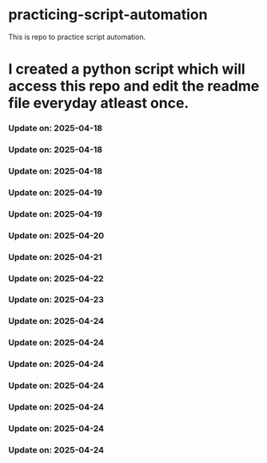 # practicing-script-automation
This is repo to practice script automation.
# I created a python script which will access this repo and edit the readme file everyday atleast once.

### Update on: 2025-04-18

### Update on: 2025-04-18
### Update on: 2025-04-18

### Update on: 2025-04-19
### Update on: 2025-04-19
### Update on: 2025-04-20
### Update on: 2025-04-21
### Update on: 2025-04-22
### Update on: 2025-04-23
### Update on: 2025-04-24
### Update on: 2025-04-24
### Update on: 2025-04-24
### Update on: 2025-04-24
### Update on: 2025-04-24
### Update on: 2025-04-24
### Update on: 2025-04-24
